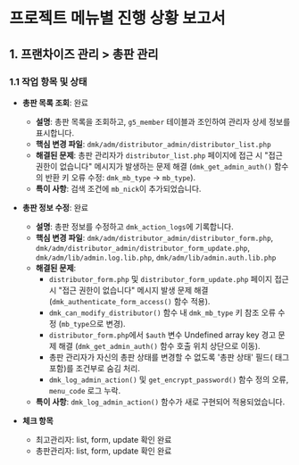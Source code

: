 # 프로젝트 메뉴별 진행 상황 보고서

## 1. 프랜차이즈 관리 > 총판 관리

### 1.1 작업 항목 및 상태
*   **총판 목록 조회**: 완료
    *   **설명**: 총판 목록을 조회하고, `g5_member` 테이블과 조인하여 관리자 상세 정보를 표시합니다.
    *   **핵심 변경 파일**: `dmk/adm/distributor_admin/distributor_list.php`
    *   **해결된 문제**: 총판 관리자가 `distributor_list.php` 페이지에 접근 시 "접근 권한이 없습니다" 메시지가 발생하는 문제 해결 (`dmk_get_admin_auth()` 함수의 반환 키 오류 수정: `dmk_mb_type` -> `mb_type`).
    *   **특이 사항**: 검색 조건에 `mb_nick`이 추가되었습니다.

*   **총판 정보 수정**: 완료
    *   **설명**: 총판 정보를 수정하고 `dmk_action_logs`에 기록합니다.
    *   **핵심 변경 파일**: `dmk/adm/distributor_admin/distributor_form.php`, `dmk/adm/distributor_admin/distributor_form_update.php`, `dmk/adm/lib/admin.log.lib.php`, `dmk/adm/lib/admin.auth.lib.php`
    *   **해결된 문제**: 
        *   `distributor_form.php` 및 `distributor_form_update.php` 페이지 접근 시 "접근 권한이 없습니다" 메시지 발생 문제 해결 (`dmk_authenticate_form_access()` 함수 적용).
        *   `dmk_can_modify_distributor()` 함수 내 `dmk_mb_type` 키 참조 오류 수정 (`mb_type`으로 변경).
        *   `distributor_form.php`에서 `$auth` 변수 Undefined array key 경고 문제 해결 (`dmk_get_admin_auth()` 함수 호출 위치 상단으로 이동).
        *   총판 관리자가 자신의 총판 상태를 변경할 수 없도록 '총판 상태' 필드(<tr> 태그 포함)를 조건부로 숨김 처리.
        *   `dmk_log_admin_action()` 및 `get_encrypt_password()` 함수 정의 오류, `menu_code` 로그 누락.
    *   **특이 사항**: `dmk_log_admin_action()` 함수가 새로 구현되어 적용되었습니다.

*   **체크 항목**
    * 최고관리자: list, form, update 확인 완료
    * 총판관리자: list, form, update 확인 완료